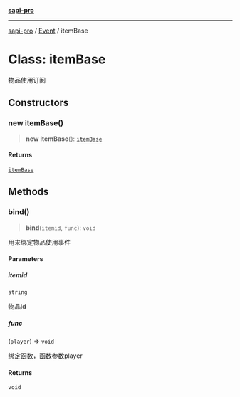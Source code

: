 [**sapi-pro**](../../../README.md)

***

[sapi-pro](../../../globals.md) / [Event](../README.md) / itemBase

# Class: itemBase

物品使用订阅

## Constructors

### new itemBase()

> **new itemBase**(): [`itemBase`](itemBase.md)

#### Returns

[`itemBase`](itemBase.md)

## Methods

### bind()

> **bind**(`itemid`, `func`): `void`

用来绑定物品使用事件

#### Parameters

##### itemid

`string`

物品id

##### func

(`player`) => `void`

绑定函数，函数参数player

#### Returns

`void`
